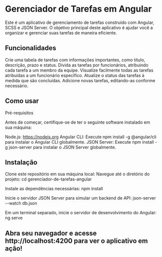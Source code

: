 # Gerenciador de Tarefas em Angular

Este é um aplicativo de gerenciamento de tarefas construído com Angular, SCSS e JSON Server. O objetivo principal deste aplicativo é ajudar você a organizar e gerenciar suas tarefas de maneira eficiente.


## Funcionalidades

Crie uma tabela de tarefas com informações importantes, como título, descrição, prazo e status.
Divida as tarefas por funcionários, atribuindo cada tarefa a um membro da equipe.
Visualize facilmente todas as tarefas atribuídas a um funcionário específico.
Atualize o status das tarefas à medida que são concluídas.
Adicione novas tarefas, editando-as conforme necessário.

## Como usar
Pré-requisitos

Antes de começar, certifique-se de ter o seguinte software instalado em sua máquina:

Node.js: https://nodejs.org
Angular CLI: Execute npm install -g @angular/cli para instalar o Angular CLI globalmente.
JSON Server: Execute npm install -g json-server para instalar o JSON Server globalmente.

## Instalação

Clone este repositório em sua máquina local:
Navegue até o diretório do projeto:
cd gerenciador-de-tarefas-angular

Instale as dependências necessárias:
npm install

Inicie o servidor JSON Server para simular um backend de API:
json-server --watch db.json


Em um terminal separado, inicie o servidor de desenvolvimento do Angular:
ng serve


## Abra seu navegador e acesse http://localhost:4200 para ver o aplicativo em ação!

